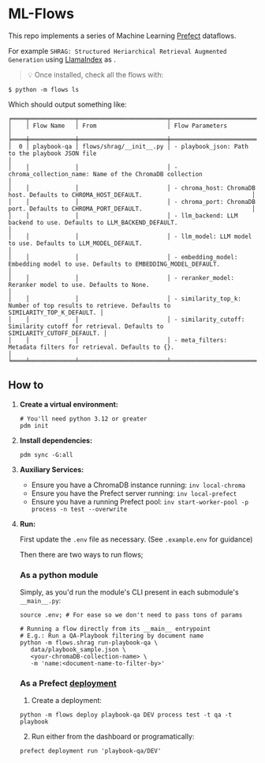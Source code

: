 # ML-Flows

This repo implements a series of Machine Learning [Prefect](https://www.prefect.io/opensource) dataflows.

For example `SHRAG: Structured Heriarchical Retrieval Augmented Generation` using [LlamaIndex](https://www.llamaindex.ai/) as .

> 💡 Once installed, check all the flows with:

```shell
$ python -m flows ls
```

Which should output something like:
```shell
╒════╤═════════════╤═════════════════════════╤══════════════════════════════════════════════════════════════════════════════════════════════╕
│    │ Flow Name   │ From                    │ Flow Parameters                                                                              │
╞════╪═════════════╪═════════════════════════╪══════════════════════════════════════════════════════════════════════════════════════════════╡
│  0 │ playbook-qa │ flows/shrag/__init__.py │ - playbook_json: Path to the playbook JSON file                                              │
│    │             │                         │ - chroma_collection_name: Name of the ChromaDB collection                                    │
│    │             │                         │ - chroma_host: ChromaDB host. Defaults to CHROMA_HOST_DEFAULT.                               │
│    │             │                         │ - chroma_port: ChromaDB port. Defaults to CHROMA_PORT_DEFAULT.                               │
│    │             │                         │ - llm_backend: LLM backend to use. Defaults to LLM_BACKEND_DEFAULT.                          │
│    │             │                         │ - llm_model: LLM model to use. Defaults to LLM_MODEL_DEFAULT.                                │
│    │             │                         │ - embedding_model: Embedding model to use. Defaults to EMBEDDING_MODEL_DEFAULT.              │
│    │             │                         │ - reranker_model: Reranker model to use. Defaults to None.                                   │
│    │             │                         │ - similarity_top_k: Number of top results to retrieve. Defaults to SIMILARITY_TOP_K_DEFAULT. │
│    │             │                         │ - similarity_cutoff: Similarity cutoff for retrieval. Defaults to SIMILARITY_CUTOFF_DEFAULT. │
│    │             │                         │ - meta_filters: Metadata filters for retrieval. Defaults to {}.                              │
╘════╧═════════════╧═════════════════════════╧══════════════════════════════════════════════════════════════════════════════════════════════╛
```

## How to

1. **Create a virtual environment:**

   ```shell
   # You'll need python 3.12 or greater
   pdm init
   ```

2. **Install dependencies:**

   ```shell
   pdm sync -G:all
   ```

3. **Auxiliary Services:**
   - Ensure you have a ChromaDB instance running: `inv local-chroma`
   - Ensure you have the Prefect server running: `inv local-prefect`
   - Ensure you have a running Prefect pool: `inv start-worker-pool -p process -n test --overwrite`

5. **Run:**

   First update the `.env` file as necessary. (See `.example.env` for guidance)

   Then there are two ways to run flows;


   ### As a python module

   Simply, as you'd run the module's CLI present in each submodule's `__main__.py`:

   ```shell
   source .env; # For ease so we don't need to pass tons of params

   # Running a flow directly from its __main__ entrypoint
   # E.g.: Run a QA-Playbook filtering by document name
   python -m flows.shrag run-playbook-qa \
      data/playbook_sample.json \
      <your-chromaDB-collection-name> \
      -m 'name:<document-name-to-filter-by>'
   ```

   ### As a Prefect [deployment](https://docs.prefect.io/latest/concepts/deployments/)

   1. Create a deployment:

   ```shell
   python -m flows deploy playbook-qa DEV process test -t qa -t playbook
   ```

   2. Run either from the dashboard or programatically:

   ```shell
   prefect deployment run 'playbook-qa/DEV'
   ```



